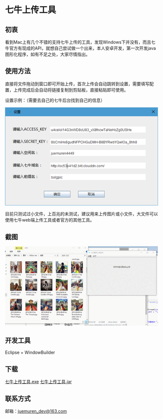 # 七牛上传工具
## 初衷
看到Mac上有几个不错的支持七牛上传的工具，发现Windows下并没有，而且七牛官方有现成的API，就想自己尝试做一个出来，本人安卓开发，第一次开发java图形化程序，如有不足之处，大家尽情指出。
## 使用方法
直接将文件拖动到窗口即可开始上传，首次上传会自动跳转到设置，需要填写配置，上传完成后会自动将链接复制到剪贴板，直接粘贴即可使用。

设置示例：（需要去自己的七牛后台找到自己的信息）

![image](setting.png)

目前只测试过小文件，上百兆的未测试，建议用来上传图片或小文件，大文件可以使用七牛web端上传工具或者官方的其他工具。
## 截图
![image](GIF.gif)
## 开发工具
Eclipse + WindowBuilder
## 下载
[七牛上传工具.exe](https://github.com/juemuren4449/QiNiuUpLoad/blob/master/%E4%B8%83%E7%89%9B%E4%B8%8A%E4%BC%A0%E5%B7%A5%E5%85%B7.exe?raw=true)
[七牛上传工具.jar](https://github.com/juemuren4449/QiNiuUpLoad/blob/master/%E4%B8%83%E7%89%9B%E4%B8%8A%E4%BC%A0%E5%B7%A5%E5%85%B7.jar?raw=true)
## 联系方式
邮箱：juemuren_dev@163.com
